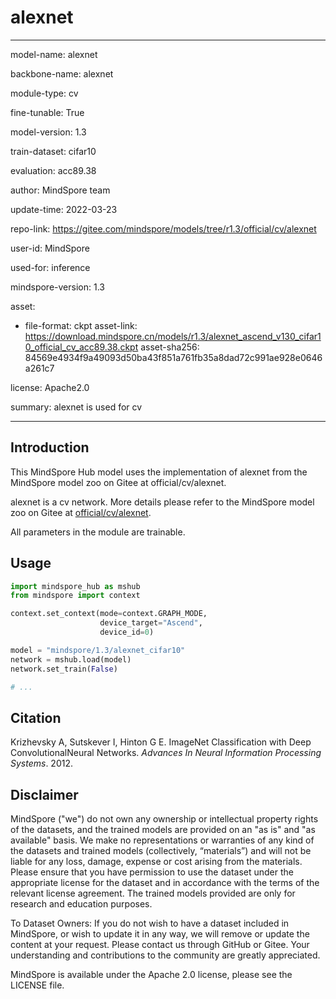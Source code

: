# alexnet

---

model-name: alexnet

backbone-name: alexnet

module-type: cv

fine-tunable: True

model-version: 1.3

train-dataset: cifar10

evaluation: acc89.38

author: MindSpore team

update-time: 2022-03-23

repo-link: <https://gitee.com/mindspore/models/tree/r1.3/official/cv/alexnet>

user-id: MindSpore

used-for: inference

mindspore-version: 1.3

asset:

-
    file-format: ckpt
    asset-link: <https://download.mindspore.cn/models/r1.3/alexnet_ascend_v130_cifar10_official_cv_acc89.38.ckpt>
    asset-sha256: 84569e4934f9a49093d50ba43f851a761fb35a8dad72c991ae928e0646a261c7

license: Apache2.0

summary: alexnet is used for cv

---

## Introduction

This MindSpore Hub model uses the implementation of alexnet from the MindSpore model zoo on Gitee at official/cv/alexnet.

alexnet is a cv network. More details please refer to the MindSpore model zoo on Gitee at [official/cv/alexnet](https://gitee.com/mindspore/models/blob/r1.3/official/cv/alexnet/README.md).

All parameters in the module are trainable.

## Usage

```python
import mindspore_hub as mshub
from mindspore import context

context.set_context(mode=context.GRAPH_MODE,
                    device_target="Ascend",
                    device_id=0)

model = "mindspore/1.3/alexnet_cifar10"
network = mshub.load(model)
network.set_train(False)

# ...
```

## Citation

Krizhevsky A, Sutskever I, Hinton G E. ImageNet Classification with Deep ConvolutionalNeural Networks. *Advances In Neural Information Processing Systems*. 2012.

## Disclaimer

MindSpore ("we") do not own any ownership or intellectual property rights of the datasets, and the trained models are provided on an "as is" and "as available" basis. We make no representations or warranties of any kind of the datasets and trained models (collectively, “materials”) and will not be liable for any loss, damage, expense or cost arising from the materials. Please ensure that you have permission to use the dataset under the appropriate license for the dataset and in accordance with the terms of the relevant license agreement. The trained models provided are only for research and education purposes.

To Dataset Owners: If you do not wish to have a dataset included in MindSpore, or wish to update it in any way, we will remove or update the content at your request. Please contact us through GitHub or Gitee. Your understanding and contributions to the community are greatly appreciated.

MindSpore is available under the Apache 2.0 license, please see the LICENSE file.
